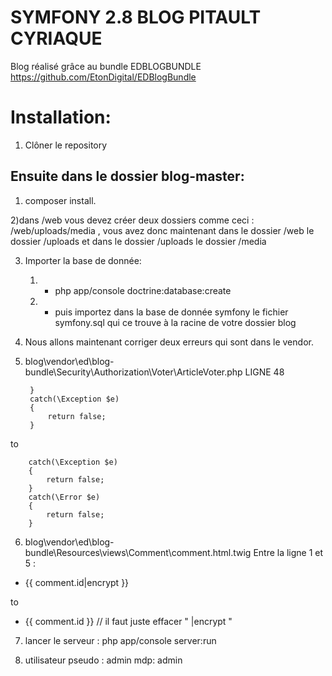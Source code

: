 SYMFONY 2.8 BLOG PITAULT CYRIAQUE
=================================

Blog réalisé grâce au bundle EDBLOGBUNDLE https://github.com/EtonDigital/EDBlogBundle

Installation:
============

1) Clôner le repository

Ensuite dans le dossier blog-master:
----------------------------------
1) composer install.

2)dans /web vous devez créer deux dossiers comme ceci : /web/uploads/media , vous avez donc maintenant dans le dossier /web le dossier /uploads et 
dans le dossier /uploads le dossier /media

3) Importer la base de donnée:
	1) * php app/console doctrine:database:create
	2) * puis importez dans la base de donnée symfony le fichier symfony.sql qui ce trouve à la racine de votre dossier blog

4) Nous allons maintenant corriger deux erreurs qui sont dans le vendor.

5) blog\vendor\ed\blog-bundle\Security\Authorization\Voter\ArticleVoter.php LIGNE 48


        }
        catch(\Exception $e)
        {
            return false;
        }
to


        catch(\Exception $e)
        {
            return false;
        }
        catch(\Error $e)
        {
            return false;
        }


6) blog\vendor\ed\blog-bundle\Resources\views\Comment\comment.html.twig Entre la ligne 1 et 5 :

* {{ comment.id|encrypt }}
   
to

* {{ comment.id }} // il faut juste effacer " |encrypt "

7) lancer le serveur : php app/console server:run

8) utilisateur pseudo : admin   mdp: admin